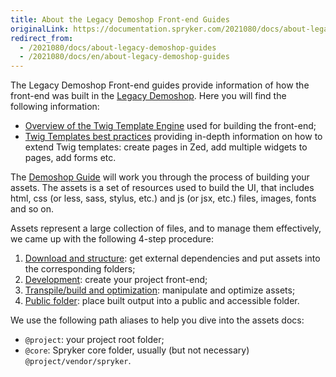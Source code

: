 ```yaml
---
title: About the Legacy Demoshop Front-end Guides
originalLink: https://documentation.spryker.com/2021080/docs/about-legacy-demoshop-guides
redirect_from:
  - /2021080/docs/about-legacy-demoshop-guides
  - /2021080/docs/en/about-legacy-demoshop-guides
---
```


The Legacy Demoshop Front-end guides provide information of how the front-end was built in the [Legacy Demoshop](https://documentation.spryker.com/v4/docs/about-spryker#what-is-the--legacy-demoshop--). Here you will find the following information:

* [Overview of the Twig Template Engine](/docs/scos/dev/developer-guides/202001.0/development-guide/front-end/legacy-demoshop/twig-templates/twig-overview) used for building the front-end;
* [Twig Templates best practices](/docs/scos/dev/developer-guides/202001.0/development-guide/front-end/legacy-demoshop/twig-templates/twig-best-pract) providing in-depth information on how to extend Twig templates: create pages in Zed, add multiple widgets to pages, add forms etc.

The [Demoshop Guide](/docs/scos/dev/developer-guides/202001.0/development-guide/front-end/legacy-demoshop/demoshop-guide)  will work you through the process of building your assets. The assets is a set of resources used to build the UI, that includes html, css (or less, sass, stylus, etc.) and js (or jsx, etc.) files, images, fonts and so on.

Assets represent a large collection of files, and to manage them effectively, we came up with the following 4-step procedure:

1. [Download and structure](/docs/scos/dev/developer-guides/202001.0/development-guide/front-end/legacy-demoshop/download-struct): get external dependencies and put assets into the corresponding folders;
2. [Development](/docs/scos/dev/features/202001.0/sdk/development): create your project front-end;
3. [Transpile/build and optimization](/docs/scos/dev/developer-guides/202001.0/development-guide/front-end/legacy-demoshop/build-optimizat): manipulate and optimize assets;
4. [Public folder](/docs/scos/dev/developer-guides/202001.0/development-guide/front-end/legacy-demoshop/public-folder): place built output into a public and accessible folder.

We use the following path aliases to help you dive into the assets docs:

* `@project`: your project root folder;
* `@core`: Spryker core folder, usually (but not necessary) `@project/vendor/spryker`.
 

